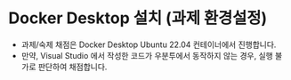 # Docker Desktop 설치 (과제 환경설정)
- 과제/숙제 채점은 Docker Desktop Ubuntu 22.04 컨테이너에서 진행합니다.
- 만약, Visual Studio 에서 작성한 코드가 우분투에서 동작하지 않는 경우, 실행 불가로 판단하여 채점합니다.
